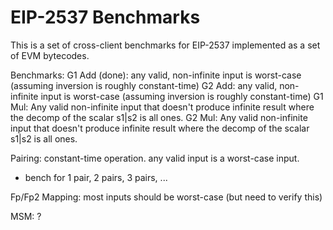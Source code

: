 # EIP-2537 Benchmarks

This is a set of cross-client benchmarks for EIP-2537 implemented as a set of EVM bytecodes.

Benchmarks:
G1 Add (done): any valid, non-infinite input is worst-case (assuming inversion is roughly constant-time)
G2 Add: any valid, non-infinite input is worst-case (assuming inversion is roughly constant-time)
G1 Mul: Any valid non-infinite input that doesn't produce infinite result where the decomp of the scalar s1|s2 is all ones.
G2 Mul: Any valid non-infinite input that doesn't produce infinite result where the decomp of the scalar s1|s2 is all ones.

Pairing: constant-time operation.  any valid input is a worst-case input.
* bench for 1 pair, 2 pairs, 3 pairs, ...

Fp/Fp2 Mapping: most inputs should be worst-case (but need to verify this)

MSM: ?
